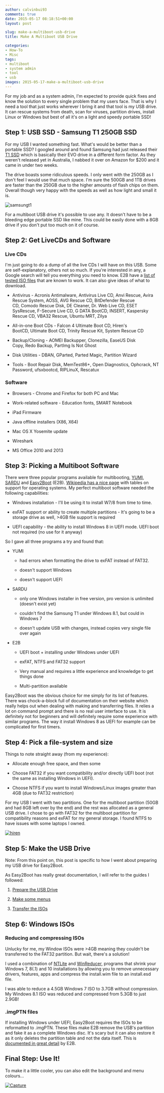 ```yaml
---
author: calvinbui93
comments: true
date: 2015-05-17 08:18:51+00:00
layout: post

slug: make-a-multiboot-usb-drive
title: Make A Multiboot USB Drive

categories:
- How-To
- Misc
tags:
- multiboot
- system admin
- tool
- usb
images: 2015-05-17-make-a-multiboot-usb-drive
---
```


For my job and as a system admin, I'm expected to provide quick fixes and know the solution to every single problem that my users face. That is why I need a tool that just works wherever I bring it and that tool is my USB drive. It can rescue systems from death, scan for viruses, partition drives, install Linux or Windows but best of all it's on a light and speedy portable SSD!

<!-- more -->


## Step 1: USB SSD - Samsung T1 250GB SSD


For my USB I wanted something fast. What's would be better than a portable SSD? I googled around and found Samsung had just released their [T1 SSD](http://www.amazon.com/gp/product/B00RWXV8FE/ref=as_li_tl?ie=UTF8&camp=211189&creative=373489&creativeASIN=B00RWXV8FE&link_code=as3&tag=calbui-20&linkId=WEBJO6UAFPDJQW4N) which is basically their EVO drive in a different form factor. As they weren't released yet in Australia, I nabbed it over on Amazon for $200 and it came in under two weeks.

The drive boasts some ridiculous speeds. I only went with the 250GB as I don't feel I would use that much space. I'm sure the 500GB and 1TB drives are faster than the 250GB due to the higher amounts of flash chips on them. Overall though very happy with the speeds as well as how light and small it is.

![samsungt1](http://calvinbuiblog.files.wordpress.com/2015/05/samsungt1.png)

For a multiboot USB drive it's possible to use any. It doesn't have to be a bleeding edge portable SSD like mine. This could be easily done with a 8GB drive if you don't put too much on it of course.


## Step 2: Get LiveCDs and Software




### Live CDs


I'm just going to do a dump of all the live CDs I will have on this USB. Some are self-explanatory, others not so much. If you're interested in any, a Google search will tell you everything you need to know. E2B have a [list of tested ISO files](http://www.easy2boot.com/add-payload-files/list-of-tested-payload-files/) that are known to work. It can also give ideas of what to download.



	
  * Antivirus - Acronis Antimalware, Antivirus Live CD, Anvi Rescue, Avira Rescue System, AOSS, AVG Rescue CD, BitDefender Rescue CD, Comodo Rescue Disk, DE Cleaner, Dr. Web Live CD, ESET SysRescue, F-Secure Live CD, G DATA BootCD, INSERT, Kaspersky Rescue CD, VBA32 Rescue, Ubuntu MRT, Zilya

	
  * All-in-one Boot CDs - Falcon 4 Ultimate Boot CD, Hiren's BootCD, Ultimate Boot CD, Trinity Rescue Kit, System Rescue CD

	
  * Backup/Cloning - AOMEI Backupper, Clonezilla, EaseUS Disk Copy, Redo Backup, PartImg Is Not Ghost

	
  * Disk Utilities - DBAN, GParted, Parted Magic, Partition Wizard

	
  * Tools - Boot Repair Disk, MemTest86+, Open Diagnostics, Ophcrack, NT Password, ufsxbootcd, RIPLinuX, Rescatux




### Software





	
  * Browsers - Chrome and Firefox for both PC and Mac

	
  * Work-related software - Education fonts, SMART Notebook

	
  * iPad Firmware

	
  * Java offline installers (X86, X64)

	
  * Mac OS X Yosemite update

	
  * Wireshark

	
  * MS Office 2010 and 2013




## Step 3: Picking a Multiboot Software


There were three popular programs available for multibooting, [YUMI](http://www.pendrivelinux.com/yumi-multiboot-usb-creator/), [SARDU](http://www.sarducd.it/) and [Easy2Boot](http://www.easy2boot.com/) (E2B). [Wikipedia has a nice page](http://en.wikipedia.org/wiki/List_of_tools_to_create_Live_USB_systems) with tables on support for operating systems. My perfect multiboot software needed the following capabilities:



	
  * Windows installation - I'll be using it to install W7/8 from time to time.

	
  * exFAT support or ability to create multiple partitions - It's going to be a storage drive as well, >4GB file support is required

	
  * UEFI capability - the ability to install Windows 8 in UEFI mode. UEFI boot not required (no use for it anyway)


So I gave all three programs a try and found that:

	
  * YUMI

	
    * had errors when formatting the drive to exFAT instead of FAT32.

	
    * doesn't support Windows

	
    * doesn't support UEFI




	
  * SARDU

	
    * only one Windows installer in free version, pro version is unlimited (doesn't exist yet)

	
    * couldn't find the Samsung T1 under Windows 8.1, but could in Windows 7

	
    * doesn't update USB with changes, instead copies very single file over again




	
  * E2B

	
    * UEFI boot + installing under Windows under UEFI

	
    * exFAT, NTFS and FAT32 support

	
    * Very manual and requires a little experience and knowledge to get things done

	
    * Multi-partition available





Easy2Boot was the obvious choice for me simply for its list of features. There was chock-a-block full of documentation on their website which really helps out when dealing with making and transferring files. It relies a lot on command prompt and there is no real user interface to use. It is definitely not for beginners and will definitely require some experience with similar programs. The way it install Windows 8 as UEFI for example can be complicated for first timers.


## Step 4: Pick a file-system and size


Things to note straight away (from my experience):



	
  * Allocate enough free space, and then some

	
  * Choose FAT32 if you want compatibility and/or directly UEFI boot (not the same as installing Windows in UEFI).

	
  * Choose NTFS if you want to install Windows/Linux images greater than 4GB (due to FAT32 restriction)


For my USB I went with two partitions. One for the multiboot partition (50GB and had 8GB left over by the end) and the rest was allocated as a general USB drive. I chose to go with FAT32 for the multiboot partition for compatibility reasons and exFAT for my general storage. I found NTFS to have issues with some laptops I owned.

[![hiren](http://calvinbuiblog.files.wordpress.com/2015/05/hiren.png)](http://calvinbuiblog.files.wordpress.com/2015/05/hiren.png)


## Step 5: Make the USB Drive


Note: From this point on, this post is specific to how I went about preparing my USB drive for Easy2Boot.

As Easy2Boot has really great documentation, I will refer to the guides I followed:



	
  1. [Prepare the USB Drive](http://www.easy2boot.com/make-an-easy2boot-usb-drive/make-and-e2b-usb-drive-using-rmprepusb/)

	
  2. [Make some menus](http://www.easy2boot.com/configuring-e2b/add-a-new-menu-folder/)

	
  3. [Transfer the ISOs](http://www.easy2boot.com/add-payload-files/)




## Step 6: Windows ISOs




### Reducing and compressing ISOs


Unlucky for me, my Window ISOs were >4GB meaning they couldn't be transferred to the FAT32 partition. But wait, there's a solution!

I used a combination of [NTLite](https://www.ntlite.com/) and [WinReducer](http://www.winreducer.net/), programs that shrink your Windows 7, 8(.1) and 10 installations by allowing you to remove unnecessary drivers, features, apps and compress the install.wim file to an install.esd file.

I was able to reduce a 4.5GB Windows 7 ISO to 3.7GB without compression. My Windows 8.1 ISO was reduced and compressed from 5.3GB to just 2.9GB!


### .imgPTN files


If installing Windows under UEFI, Easy2Boot requires the ISOs to be reformatted to .imgPTN. These files make E2B remove the USB's partition and fake it as a complete Windows disc. It's scary but it can also restore it as it only deletes the partition table and not the data itself. This is [documented in great detail](http://www.easy2boot.com/add-payload-files/makepartimage/) by E2B.


## Final Step: Use It!


To make it a little cooler, you can also edit the background and menu colours...

[![Capture](https://calvin.me/mymedia/uploads/2015/05/Capture-1024x795.png)](http://calvinbuiblog.files.wordpress.com/2015/05/capture.png)

